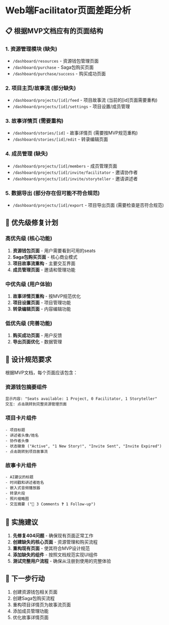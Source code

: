 # Web端Facilitator页面差距分析

## 📋 根据MVP文档应有的页面结构

### 1. 资源管理模块 (缺失)
- `/dashboard/resources` - 资源钱包管理页面
- `/dashboard/purchase` - Saga包购买页面
- `/dashboard/purchase/success` - 购买成功页面

### 2. 项目主页/故事流 (部分缺失)
- `/dashboard/projects/[id]/feed` - 项目故事流 (当前的[id]页面需要重构)
- `/dashboard/projects/[id]/settings` - 项目设置/成员管理

### 3. 故事详情页 (需要重构)
- `/dashboard/stories/[id]` - 故事详情页 (需要按MVP规范重构)
- `/dashboard/stories/[id]/edit` - 转录编辑页面

### 4. 成员管理 (缺失)
- `/dashboard/projects/[id]/members` - 成员管理页面
- `/dashboard/projects/[id]/invite/facilitator` - 邀请协作者
- `/dashboard/projects/[id]/invite/storyteller` - 邀请讲述者

### 5. 数据导出 (部分存在但可能不符合规范)
- `/dashboard/projects/[id]/export` - 项目导出页面 (需要检查是否符合规范)

## 🎯 优先级修复计划

### 高优先级 (核心功能)
1. **资源钱包页面** - 用户需要看到可用的seats
2. **Saga包购买页面** - 核心商业模式
3. **项目故事流重构** - 主要交互界面
4. **成员管理页面** - 邀请和管理功能

### 中优先级 (用户体验)
1. **故事详情页重构** - 按MVP规范优化
2. **项目设置页面** - 项目管理功能
3. **转录编辑页面** - 内容编辑功能

### 低优先级 (完善功能)
1. **购买成功页面** - 用户反馈
2. **导出页面优化** - 数据管理

## 📐 设计规范要求

根据MVP文档，每个页面应该包含：

### 资源钱包摘要组件
```
显示内容: "Seats available: 1 Project, 0 Facilitator, 1 Storyteller"
交互: 点击跳转到完整资源管理页面
```

### 项目卡片组件
```
- 项目标题
- 讲述者头像/姓名
- 协作者头像
- 状态徽章 ("Active", "1 New Story!", "Invite Sent", "Invite Expired")
- 点击跳转到项目故事流
```

### 故事卡片组件
```
- AI建议的标题
- 时间戳和讲述者姓名
- 嵌入式音频播放器
- 转录片段
- 照片缩略图
- 交互摘要 ("💬 3 Comments ❓ 1 Follow-up")
```

## 🚀 实施建议

1. **先修复404问题** - 确保现有页面正常工作
2. **创建缺失的核心页面** - 资源管理和购买流程
3. **重构现有页面** - 使其符合MVP设计规范
4. **添加缺失的组件** - 按照文档规范实现UI组件
5. **测试完整用户流程** - 确保从注册到使用的完整体验

## 📝 下一步行动

1. 创建资源钱包相关页面
2. 创建Saga包购买流程
3. 重构项目详情页为故事流页面
4. 添加成员管理功能
5. 优化故事详情页面